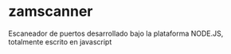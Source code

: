 zamscanner
==========

Escaneador de puertos desarrollado bajo la plataforma NODE.JS, totalmente escrito en javascript
